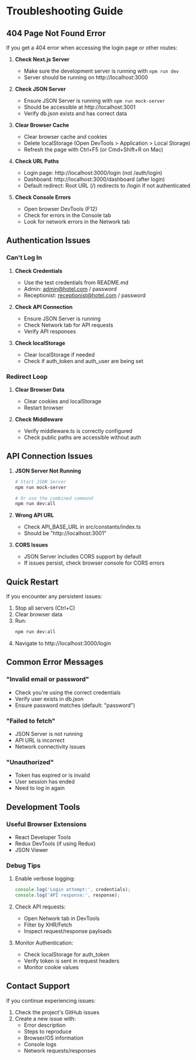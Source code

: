 # Troubleshooting Guide

## 404 Page Not Found Error

If you get a 404 error when accessing the login page or other routes:

1. **Check Next.js Server**
   - Make sure the development server is running with `npm run dev`
   - Server should be running on http://localhost:3000

2. **Check JSON Server**
   - Ensure JSON Server is running with `npm run mock-server`
   - Should be accessible at http://localhost:3001
   - Verify db.json exists and has correct data

3. **Clear Browser Cache**
   - Clear browser cache and cookies
   - Delete localStorage (Open DevTools > Application > Local Storage)
   - Refresh the page with Ctrl+F5 (or Cmd+Shift+R on Mac)

4. **Check URL Paths**
   - Login page: http://localhost:3000/login (not /auth/login)
   - Dashboard: http://localhost:3000/dashboard (after login)
   - Default redirect: Root URL (/) redirects to /login if not authenticated

5. **Check Console Errors**
   - Open browser DevTools (F12)
   - Check for errors in the Console tab
   - Look for network errors in the Network tab

## Authentication Issues

### Can't Log In

1. **Check Credentials**
   - Use the test credentials from README.md
   - Admin: admin@hotel.com / password
   - Receptionist: receptionist@hotel.com / password

2. **Check API Connection**
   - Ensure JSON Server is running
   - Check Network tab for API requests
   - Verify API responses

3. **Check localStorage**
   - Clear localStorage if needed
   - Check if auth_token and auth_user are being set

### Redirect Loop

1. **Clear Browser Data**
   - Clear cookies and localStorage
   - Restart browser

2. **Check Middleware**
   - Verify middleware.ts is correctly configured
   - Check public paths are accessible without auth

## API Connection Issues

1. **JSON Server Not Running**
   ```bash
   # Start JSON Server
   npm run mock-server
   
   # Or use the combined command
   npm run dev:all
   ```

2. **Wrong API URL**
   - Check API_BASE_URL in src/constants/index.ts
   - Should be "http://localhost:3001"

3. **CORS Issues**
   - JSON Server includes CORS support by default
   - If issues persist, check browser console for CORS errors

## Quick Restart

If you encounter any persistent issues:

1. Stop all servers (Ctrl+C)
2. Clear browser data
3. Run:
   ```bash
   npm run dev:all
   ```
4. Navigate to http://localhost:3000/login

## Common Error Messages

### "Invalid email or password"
- Check you're using the correct credentials
- Verify user exists in db.json
- Ensure password matches (default: "password")

### "Failed to fetch"
- JSON Server is not running
- API URL is incorrect
- Network connectivity issues

### "Unauthorized"
- Token has expired or is invalid
- User session has ended
- Need to log in again

## Development Tools

### Useful Browser Extensions
- React Developer Tools
- Redux DevTools (if using Redux)
- JSON Viewer

### Debug Tips
1. Enable verbose logging:
   ```typescript
   console.log('Login attempt:', credentials);
   console.log('API response:', response);
   ```

2. Check API requests:
   - Open Network tab in DevTools
   - Filter by XHR/Fetch
   - Inspect request/response payloads

3. Monitor Authentication:
   - Check localStorage for auth_token
   - Verify token is sent in request headers
   - Monitor cookie values

## Contact Support

If you continue experiencing issues:
1. Check the project's GitHub issues
2. Create a new issue with:
   - Error description
   - Steps to reproduce
   - Browser/OS information
   - Console logs
   - Network requests/responses
